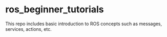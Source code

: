 # ros_beginner_tutorials

This repo includes basic introduction to ROS concepts such as messages, services, actions, etc.


